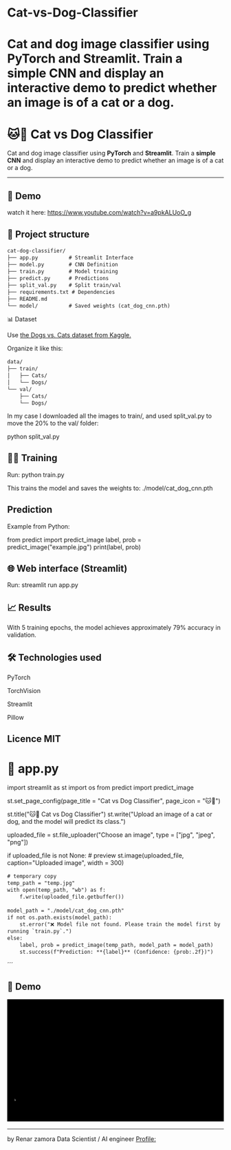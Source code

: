# Cat-vs-Dog-Classifier
Cat and dog image classifier using **PyTorch** and **Streamlit**. Train a **simple CNN** and display an interactive demo to predict whether an image is of a cat or a dog.
=======
# 🐱🐶 Cat vs Dog Classifier

Cat and dog image classifier using **PyTorch** and **Streamlit**.
Train a **simple CNN** and display an interactive demo to predict whether an image is of a cat or a dog.

---

## 🚀 Demo
watch it here: https://www.youtube.com/watch?v=a9pkALUoO_g

## 📂 Project structure
```
cat-dog-classifier/
├── app.py          # Streamlit Interface
├── model.py        # CNN Definition
├── train.py        # Model training
├── predict.py      # Predictions
├── split_val.py    # Split train/val
├── requirements.txt # Dependencies
├── README.md
└── model/          # Saved weights (cat_dog_cnn.pth)
```

📊 Dataset

Use [the Dogs vs. Cats dataset from Kaggle.](https://www.kaggle.com/c/dogs-vs-cats/data)

Organize it like this:
```
data/
├── train/
│   ├── Cats/
│   └── Dogs/
└── val/
    ├── Cats/
    └── Dogs/
```

In my case I downloaded all the images to train/, and used split_val.py to move the 20% to the val/ folder:

python split_val.py


## 🏋️‍♂️ Training

Run:
python train.py


This trains the model and saves the weights to:
./model/cat_dog_cnn.pth

## Prediction
Example from Python:

from predict import predict_image
label, prob = predict_image("example.jpg")
print(label, prob)

## 🌐 Web interface (Streamlit)

Run:
streamlit run app.py

## 📈 Results

With 5 training epochs, the model achieves approximately 79% accuracy in validation.

## 🛠️ Technologies used

PyTorch

TorchVision

Streamlit

Pillow

## Licence MIT

# 📄 app.py

import streamlit as st
import os
from predict import predict_image

st.set_page_config(page_title = "Cat vs Dog Classifier", page_icon = "🐱🐶")

st.title("🐱🐶 Cat vs Dog Classifier")
st.write("Upload an image of a cat or dog, and the model will predict its class.")

uploaded_file = st.file_uploader("Choose an image", type = ["jpg", "jpeg", "png"])

if uploaded_file is not None:
    # preview
    st.image(uploaded_file, caption="Uploaded image", width = 300)

    # temporary copy
    temp_path = "temp.jpg"
    with open(temp_path, "wb") as f:
        f.write(uploaded_file.getbuffer())

    model_path = "./model/cat_dog_cnn.pth"
    if not os.path.exists(model_path):
        st.error("❌ Model file not found. Please train the model first by running `train.py`.")
    else:
        label, prob = predict_image(temp_path, model_path = model_path)
        st.success(f"Prediction: **{label}** (Confidence: {prob:.2f})")
´´´

## 🚀 Demo

![demo](docs/demo.gif)

---

by Renar zamora Data Scientist / AI engineer
[Profile: ](https://www.linkedin.com/in/renar-arnoldo-zamora-54bb9024/)
